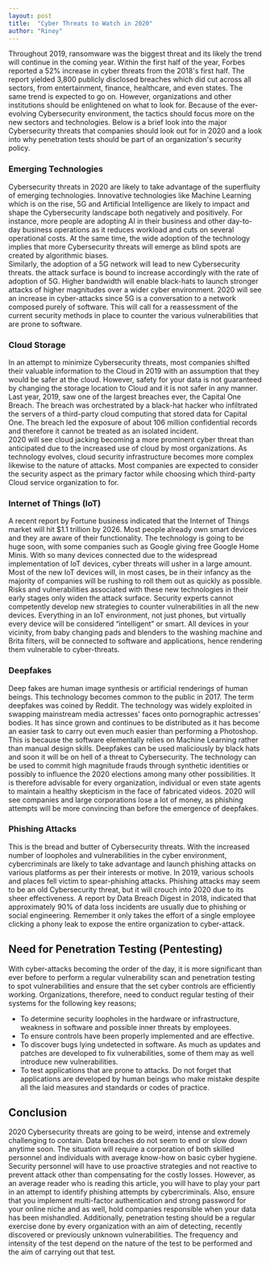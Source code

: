 ```yaml
---
layout: post
title:  "Cyber Threats to Watch in 2020"
author: "Rinoy"
---
```


Throughout 2019, ransomware was the biggest threat and its likely the trend will continue in the coming year. Within the first half of the year, Forbes reported a 52% increase in cyber threats from the 2018's first half. The report yielded 3,800 publicly disclosed breaches which did cut across all sectors, from entertainment, finance, healthcare, and even states. The same trend is expected to go on. However, organizations and other institutions should be enlightened on what to look for. Because of the ever-evolving Cybersecurity environment, the tactics should focus more on the new sectors and technologies. Below is a brief look into the major Cybersecurity threats that companies should look out for in 2020 and a look into why penetration tests should be part of an organization's security policy.
### Emerging Technologies 
Cybersecurity threats in 2020 are likely to take advantage of the superfluity of emerging technologies. Innovative technologies like Machine Learning which is on the rise, 5G and Artificial Intelligence are likely to impact and shape the Cybersecurity landscape both negatively and positively.  For instance, more people are adopting AI in their business and other day-to-day business operations as it reduces workload and cuts on several operational costs. At the same time, the wide adoption of the technology implies that more Cybersecurity threats will emerge as blind spots are created by algorithmic biases.  
Similarly, the adoption of a 5G network will lead to new Cybersecurity threats. the attack surface is bound to increase accordingly with the rate of adoption of 5G.  Higher bandwidth will enable black-hats to launch stronger attacks of higher magnitudes over a wider cyber environment. 2020 will see an increase in cyber-attacks since 5G is a conversation to a network composed purely of software. This will call for a reassessment of the current security methods in place to counter the various vulnerabilities that are prone to software.

### Cloud Storage
In an attempt to minimize Cybersecurity threats, most companies shifted their valuable information to the Cloud in 2019 with an assumption that they would be safer at the cloud. However, safety for your data is not guaranteed by changing the storage location to Cloud and it is not safer in any manner. Last year, 2019, saw one of the largest breaches ever, the Capital One Breach. The breach was orchestrated by a black-hat hacker who infiltrated the servers of a third-party cloud computing that stored data for Capital One. The breach led the exposure of about 106 million confidential records and therefore it cannot be treated as an isolated incident.   
2020 will see cloud jacking becoming a more prominent cyber threat than anticipated due to the increased use of cloud by most organizations.  As technology evolves, cloud security infrastructure becomes more complex likewise to the nature of attacks. Most companies are expected to consider the security aspect as the primary factor while choosing which third-party Cloud service organization to for.
### Internet of Things (IoT)
A recent report by Fortune business indicated that the Internet of Things market will hit $1.1 trillion by 2026. Most people already own smart devices and they are aware of their functionality.  The technology is going to be huge soon, with some companies such as Google giving free Google Home Minis. With so many devices connected due to the widespread implementation of IoT devices, cyber threats will usher in a large amount.  
Most of the new IoT devices will, in most cases, be in their infancy as the majority of companies will be rushing to roll them out as quickly as possible. Risks and vulnerabilities associated with these new technologies in their early stages only widen the attack surface. Security experts cannot competently develop new strategies to counter vulnerabilities in all the new devices. Everything in an IoT environment, not just phones, but virtually every device will be considered “intelligent” or smart. All devices in your vicinity, from baby changing pads and blenders to the washing machine and Brita filters, will be connected to software and applications, hence rendering them vulnerable to cyber-threats.
### Deepfakes 
Deep fakes are human image synthesis or artificial renderings of human beings. This technology becomes common to the public in 2017. The term deepfakes was coined by Reddit. The technology was widely exploited in swapping mainstream media actresses' faces onto pornographic actresses’ bodies.  It has since grown and continues to be distributed as it has become an easier task to carry out even much easier than performing a Photoshop. This is because the software elementally relies on Machine Learning rather than manual design skills. 
Deepfakes can be used maliciously by black hats and soon it will be on hell of a threat to Cybersecurity. The technology can be used to commit high magnitude frauds through synthetic identities or possibly to influence the 2020 elections among many other possibilities. It is therefore advisable for every organization, individual or even state agents to maintain a healthy skepticism in the face of fabricated videos. 2020 will see companies and large corporations lose a lot of money, as phishing attempts will be more convincing than before the emergence of deepfakes.  
### Phishing Attacks
This is the bread and butter of Cybersecurity threats. With the increased number of loopholes and vulnerabilities in the cyber environment, cybercriminals are likely to take advantage and launch phishing attacks on various platforms as per their interests or motive. In 2019, various schools and places fell victim to spear-phishing attacks.
Phishing attacks may seem to be an old Cybersecurity threat, but it will crouch into 2020 due to its sheer effectiveness. A report by Data Breach Digest in 2018, indicated that approximately 90% of data loss incidents are usually due to phishing or social engineering. Remember it only takes the effort of a single employee clicking a phony leak to expose the entire organization to cyber-attack. 

## Need for Penetration Testing (Pentesting)
With cyber-attacks becoming the order of the day, it is more significant than ever before to perform a regular vulnerability scan and penetration testing to spot vulnerabilities and ensure that the set cyber controls are efficiently working. 
Organizations, therefore, need to conduct regular testing of their systems for the following key reasons;
* To determine security loopholes in the hardware or infrastructure, weakness in software and possible inner threats by employees.
* To ensure controls have been properly implemented and are effective.
* To discover bugs lying undetected in software. As much as updates and patches are developed to fix vulnerabilities, some of them may as well introduce new vulnerabilities. 
* To test applications that are prone to attacks. Do not forget that applications are developed by human beings who make mistake despite all the laid measures and standards or codes of practice.    

## Conclusion
2020 Cybersecurity threats are going to be weird, intense and extremely challenging to contain. Data breaches do not seem to end or slow down anytime soon. The situation will require a corporation of both skilled personnel and individuals with average know-how on basic cyber hygiene. Security personnel will have to use proactive strategies and not reactive to prevent attack other than compensating for the costly losses. However, as an average reader who is reading this article, you will have to play your part in an attempt to identify phishing attempts by cybercriminals. Also, ensure that you implement multi-factor authentication and strong password for your online niche and as well, hold companies responsible when your data has been mishandled. 
Additionally, penetration testing should be a regular exercise done by every organization with an aim of detecting, recently discovered or previously unknown vulnerabilities.  The frequency and intensity of the test depend on the nature of the test to be performed and the aim of carrying out that test.